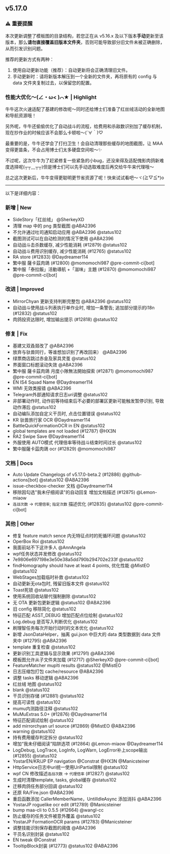 ## v5.17.0

### ⚠️ 重要提醒

本次更新调整了模板图的目录结构，若您正在从 v5.16.x 及以下版本**手动**更新至该版本，那么**请勿直接覆盖旧版本文件夹**，否则可能导致部分旧文件未被正确删除，从而引发识别问题。

推荐的更新方式有两种：
1. 使用自动更新功能（推荐）：自动更新将会正确清理旧文件。
2. 手动更新时：请将新版本解压到一个全新的文件夹，再将原有的 config 与 data 文件夹复制过去，以保留您的配置。

### 性能大优化～(∠・ω< )⌒★ | Highlight

牛牛这次火速适配了基建的修改呢～同时还给博士们准备了红丝绒活动的全新地图和导航资源哦！

另外呢，牛牛还偷偷优化了自动战斗的流程，给费用和杀敌数识别加了缓存机制，现在抄作业的时候应该不会那么卡顿啦～(´∀｀)♡

最重要的是，牛牛还学会了打扫卫生！会自动清理那些缓存的地图截图，让 MAA 变得更苗条，不会占用博士们太多硬盘空间啦～✨

不过呢，这次牛牛为了赶紧修复一些紧急的小bug，还没来得及适配傀影肉鸽新难度选择呢(┬┬﹏┬┬)但是博士们可以先手动选取难度后再交给牛牛来代理哦～

总之这次更新后，牛牛变得更聪明更节省资源了呢！快来试试看吧～ヾ(≧▽≦*)o

---

以下是详细内容：

### 新增 | New

* SideStory「红丝绒」 @SherkeyXD
* 清理 map 中的 png 类型截图 @ABA2396
* 不允许通过吐司通知启动应用 @ABA2396 @status102
* 截图测试可以在自动检测的情况下使用 @ABA2396
* 自动战斗击杀数缓存, 减少性能消耗 (#12879) @status102
* 自动战斗费用识别缓存, 减少性能消耗 (#12765) @status102
* RA store (#12833) @Daydreamer114
* 繁中服 薩卡茲肉鴿 (#12800) @momomochi987 @pre-commit-ci[bot]
* 繁中服「泰拉飯」活動導航 +「滋味」主題 (#12870) @momomochi987 @pre-commit-ci[bot]

### 改进 | Improved

* MirrorChyan 更新支持判断完整包 @ABA2396 @status102
* 自动战斗使用战斗列表执行单作业时, 增加一条警告; 追加部分提示的i18n (#12832) @status102
* 肉鸽投资达限时, 增加输出提示 (#12818) @status102

### 修复 | Fix

* 基建又双叒叕改了 @ABA2396
* 放弃与驮兽同行，等谁想加识别了再改回来） @ABA2396
* 绿票商店跳过赤金及家具灵茧 @status102
* 界面窗口标题滚动失效 @ABA2396
* 繁中服 薩卡茲肉鴿 月度小隊無法開始探索 (#12871) @momomochi987 @pre-commit-ci[bot]
* EN IS4 Squad Name @Daydreamer114
* WMI 无效类报错 @ABA2396
* Telegram外部通知请求日志uri调整 @status102
* 非部署动作时, 动作前等待结束后不必要的部署区更新可能触发暂停识别, 导致动作滞后 @status102
* 自动编队添加自定义干员时, 点击位置错误 @status102
* KR 驮兽旅行家 OCR @Daydreamer114
* BattleQuickFormationOCR in EN @status102
* global templates are not loaded (#12787) @HX3N
* RA2 Swipe Save @Daydreamer114
* 外服使用 AUTO模式 代理倍率等待战斗结束时间过长 @status102
* 繁中服薩卡茲肉鴿 ocr (#12829) @momomochi987

### 文档 | Docs

* Auto Update Changelogs of v5.17.0-beta.2 (#12886) @github-actions[bot] @status102 @ABA2396
* issue-checkbox-checker 文档 @Daydreamer114
* 移除因勾选"我未仔细阅读"的自动回复 增加文档描述 (#12875) @Lemon-miaow
* `连战次数` -> `代理倍率`; `指定次数` 描述优化 (#12835) @status102 @pre-commit-ci[bot]

### 其他 | Other

* 修复 feature match sence 内无特征点时的死循环问题 @status102
* OperBox Roi @status102
* 我面前站不下这许多人 @AnnAngela
* wpf任务状态并发修改 @status102
* 7e9806e697198e3e50e38a5dd790b294702e233f @status102
* findHomography should have at least 4 points, 优化性能 @MistEO @status102
* WebStages加载临时补救 @status102
* 自动更新无ota包时, 残留旧版本文件 @status102
* Toast死锁 @status102
* 使用系统回收站替代强制删除 @status102
* 无 OTA 更新包更新逻辑 @status102 @ABA2396
* 旧 config 移除简化 @status102
* 特征匹配 ASST_DEBUG 增加匹配点位绘制 @status102
* Log.debug 是否写入判断优化 @status102
* 刷理智任务每次开始行动时的文本优化 @status102
* 新增 JsonDataHelper，抽离 gui.json 中巨大的 data 类型数据到 data 文件夹中 (#12795) @ABA2396
* template 重复检查 @status102
* 更新识别工具逻辑与显示效果 (#12791) @ABA2396
* 模板图允许从子文件夹加载 (#12717) @SherkeyXD @pre-commit-ci[bot]
* FeatureMatcher muplti results @status102 @MistEO
* 日志压缩包打包 cache/resource @ABA2396
* 调整 tasks 移动逻辑 @ABA2396
* 红丝绒 地图 @status102
* blank @status102
* 干员识别存储 (#12881) @status102
* 提高可读性 @status102
* mumu内测路径注释 @status102
* MuMuExtras 5.0+ (#12876) @Daydreamer114
* 特征匹配调试绘制 @status102
* add mirrorchyan url source (#12869) @MistEO @ABA2396
* warning @status102
* 持有费用缓存判定拆分 @status102
* 增加“我未仔细阅读”陷阱选项 (#12864) @Lemon-miaow @Daydreamer114
* LogDebug, LogTrace, LogInfo, LogWarn, LogError补上scope输出 (#12855) @status102
* YostarEN/KR/JP EP navigation @Constrat @HX3N @Manicsteiner
* HttpService日志中uri统一使用UriPartial限制 @status102
* wpf CN 修改描述`连战次数` -> `代理倍率` (#12827) @status102
* 生成时清理template, tasks, global缓存 @status102
* 迁移肉鸽任务部分回调 @status102
* 还原 RA/Fire.json @ABA2396
* 重启函数添加 CallerMemberName，UntilIdleAsync 添加消抖 @ABA2396
* YostarJP roguelike ocr edit (#12789) @Manicsteiner
* bump maa-cli to 0.5.5 (#12664) @wangl-cc
* 防止缓存的任务文件被意外覆盖 @status102
* YostarJP FormationOCR params (#12783) @Manicsteiner
* 调整技能识别保存截图的阈值 @ABA2396
* 干员名识别封装 @status102
* EN tweak @Constrat
* TooltipBlock封装 (#12773) @status102 @ABA2396
